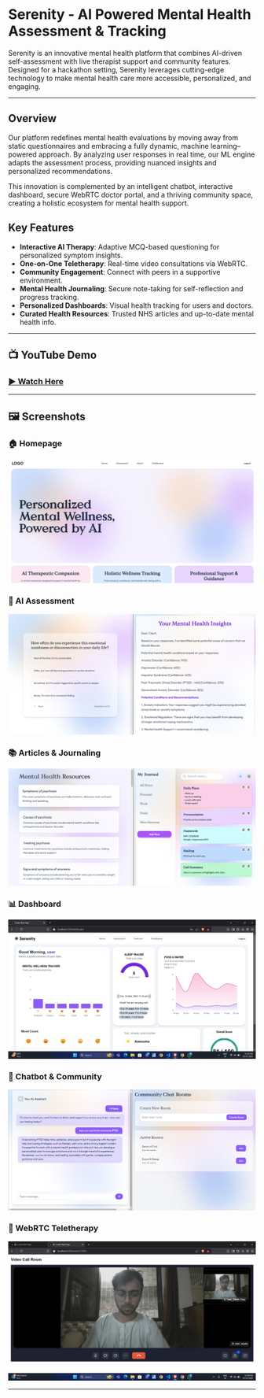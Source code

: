 # Serenity - AI Powered Mental Health Assessment & Tracking

Serenity is an innovative mental health platform that combines AI-driven self-assessment with live therapist support and community features. Designed for a hackathon setting, Serenity leverages cutting-edge technology to make mental health care more accessible, personalized, and engaging.

---

## **Overview**
Our platform redefines mental health evaluations by moving away from static questionnaires and embracing a fully dynamic, machine learning–powered approach. By analyzing user responses in real time, our ML engine adapts the assessment process, providing nuanced insights and personalized recommendations.  

This innovation is complemented by an intelligent chatbot, interactive dashboard, secure WebRTC doctor portal, and a thriving community space, creating a holistic ecosystem for mental health support.

## **Key Features**
- **Interactive AI Therapy**: Adaptive MCQ-based questioning for personalized symptom insights.  
- **One-on-One Teletherapy**: Real-time video consultations via WebRTC.  
- **Community Engagement**: Connect with peers in a supportive environment.  
- **Mental Health Journaling**: Secure note-taking for self-reflection and progress tracking.  
- **Personalized Dashboards**: Visual health tracking for users and doctors.  
- **Curated Health Resources**: Trusted NHS articles and up-to-date mental health info.  

---

## **📺 YouTube Demo**
### [▶ Watch Here](https://youtu.be/9AKtvtt0qPQ)

---

## **🖼️ Screenshots**

### 🏠 Homepage  
![Homepage](https://github.com/Abhishek222983101/Serenity/blob/main/components/ui/homepage.png)

### 🤖 AI Assessment  
![AI Assessment](https://github.com/Abhishek222983101/Serenity/blob/main/components/ui/ai_assessment.png)

### 📚 Articles & Journaling  
![Articles & Journaling](https://github.com/Abhishek222983101/Serenity/blob/main/components/ui/articles_journaling.png)

### 📊 Dashboard  
![Dashboard](https://github.com/Abhishek222983101/Serenity/blob/main/components/ui/dashboard.jpeg)

### 💬 Chatbot & Community  
![Chatbot & Community](https://github.com/Abhishek222983101/Serenity/blob/main/components/ui/chatbot_community.png)

### 🎥 WebRTC Teletherapy  
![WebRTC](https://github.com/Abhishek222983101/Serenity/blob/main/components/ui/webRTC_2.jpeg)

---

